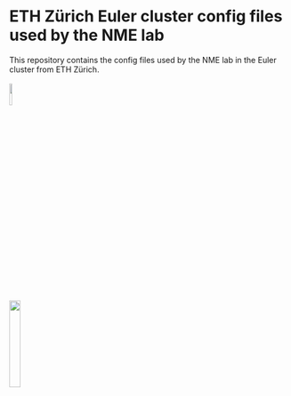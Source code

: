# ETH Zürich Euler cluster config files used by the NME lab

This repository contains the config files used by the NME lab in the Euler cluster from ETH Zürich.<br/>
<br clear="all" />
<img width="10%" src="https://static.thenounproject.com/png/1669419-200.png" /><br clear="all" />
<img width="20%" src="https://upload.wikimedia.org/wikipedia/commons/9/99/ETH_Z%C3%BCrich_Logo_black.svg" />


